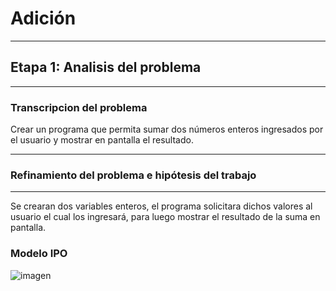 # **Adición**
___

## **Etapa 1: Analisis del problema**
___

### **Transcripcion del problema**
Crear un programa que permita sumar dos números enteros ingresados por el usuario y mostrar en pantalla el resultado.
___

### **Refinamiento del problema e hipótesis del trabajo**
___

Se crearan dos variables enteros, el programa solicitara dichos valores al usuario el cual los ingresará, para luego mostrar el resultado de la suma en pantalla.

### Modelo IPO
![imagen](https://github.com/Jacevedo17/AED/blob/master/01-cppAdici%C3%B3n/imagenes/adicion.jpeg)
